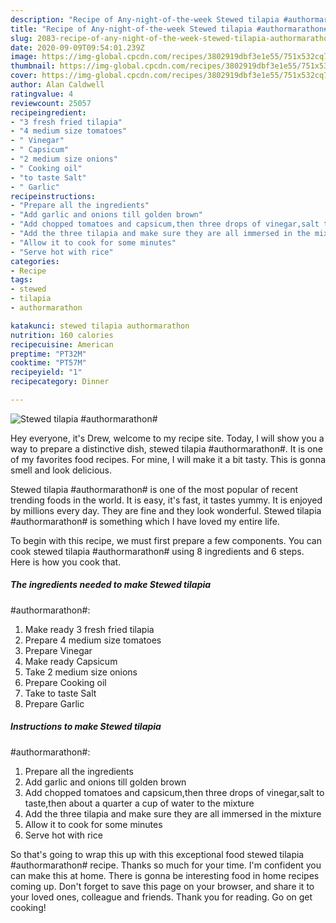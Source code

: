 ```yaml
---
description: "Recipe of Any-night-of-the-week Stewed tilapia #authormarathon#"
title: "Recipe of Any-night-of-the-week Stewed tilapia #authormarathon#"
slug: 2083-recipe-of-any-night-of-the-week-stewed-tilapia-authormarathon
date: 2020-09-09T09:54:01.239Z
image: https://img-global.cpcdn.com/recipes/3802919dbf3e1e55/751x532cq70/stewed-tilapia-authormarathon-recipe-main-photo.jpg
thumbnail: https://img-global.cpcdn.com/recipes/3802919dbf3e1e55/751x532cq70/stewed-tilapia-authormarathon-recipe-main-photo.jpg
cover: https://img-global.cpcdn.com/recipes/3802919dbf3e1e55/751x532cq70/stewed-tilapia-authormarathon-recipe-main-photo.jpg
author: Alan Caldwell
ratingvalue: 4
reviewcount: 25057
recipeingredient:
- "3 fresh fried tilapia"
- "4 medium size tomatoes"
- " Vinegar"
- " Capsicum"
- "2 medium size onions"
- " Cooking oil"
- "to taste Salt"
- " Garlic"
recipeinstructions:
- "Prepare all the ingredients"
- "Add garlic and onions till golden brown"
- "Add chopped tomatoes and capsicum,then three drops of vinegar,salt to taste,then about a quarter a cup of water to the mixture"
- "Add the three tilapia and make sure they are all immersed in the mixture"
- "Allow it to cook for some minutes"
- "Serve hot with rice"
categories:
- Recipe
tags:
- stewed
- tilapia
- authormarathon

katakunci: stewed tilapia authormarathon 
nutrition: 160 calories
recipecuisine: American
preptime: "PT32M"
cooktime: "PT57M"
recipeyield: "1"
recipecategory: Dinner

---
```



![Stewed tilapia
#authormarathon#](https://img-global.cpcdn.com/recipes/3802919dbf3e1e55/751x532cq70/stewed-tilapia-authormarathon-recipe-main-photo.jpg)

Hey everyone, it's Drew, welcome to my recipe site. Today, I will show you a way to prepare a distinctive dish, stewed tilapia
#authormarathon#. It is one of my favorites food recipes. For mine, I will make it a bit tasty. This is gonna smell and look delicious.

Stewed tilapia
#authormarathon# is one of the most popular of recent trending foods in the world. It is easy, it's fast, it tastes yummy. It is enjoyed by millions every day. They are fine and they look wonderful. Stewed tilapia
#authormarathon# is something which I have loved my entire life.




To begin with this recipe, we must first prepare a few components. You can cook stewed tilapia
#authormarathon# using 8 ingredients and 6 steps. Here is how you cook that.

<!--inarticleads1-->

##### The ingredients needed to make Stewed tilapia
#authormarathon#:

1. Make ready 3 fresh fried tilapia
1. Prepare 4 medium size tomatoes
1. Prepare  Vinegar
1. Make ready  Capsicum
1. Take 2 medium size onions
1. Prepare  Cooking oil
1. Take to taste Salt
1. Prepare  Garlic




<!--inarticleads2-->

##### Instructions to make Stewed tilapia
#authormarathon#:

1. Prepare all the ingredients
1. Add garlic and onions till golden brown
1. Add chopped tomatoes and capsicum,then three drops of vinegar,salt to taste,then about a quarter a cup of water to the mixture
1. Add the three tilapia and make sure they are all immersed in the mixture
1. Allow it to cook for some minutes
1. Serve hot with rice




So that's going to wrap this up with this exceptional food stewed tilapia
#authormarathon# recipe. Thanks so much for your time. I'm confident you can make this at home. There is gonna be interesting food in home recipes coming up. Don't forget to save this page on your browser, and share it to your loved ones, colleague and friends. Thank you for reading. Go on get cooking!
